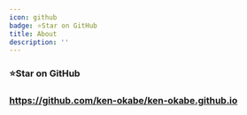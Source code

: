 ```yaml
---
icon: github
badge: ⭐Star on GitHub
title: About
description: ''
---
```


### ⭐Star on GitHub

### https://github.com/ken-okabe/ken-okabe.github.io
